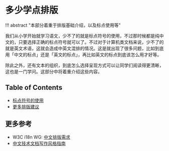 # 多少学点排版

!!! abstract "本部分着重于排版基础介绍，以及标点使用等"

我们从小学开始就学习语文，少不了的就是标点符号的使用，不过那时候都是纯中文的，只要选择正确的标点符号就可以了。不过对于计算机类文档来说，少不了的就是英文术语，这就会造成中英文混排的情况。这是就出现了很多问题，比如到底用「中文的标点」还是「英文的标点」，再比如英文的标点到底该怎么用才好等。

除此之外，还有文本的组织，到底怎么选择呈现方式可以让同学们阅读得更清晰，这也是一门学问。这部分中将着重介绍这些内容。

## Table of Contents

- [标点符号的使用](punctuation/)
- [更多排版建议](suggestions/)

## 更多参考

- W3C i18n WG: [中文排版需求](https://www.w3.org/International/clreq/)
- [中文技术文档写作风格指南](https://zh-style-guide.readthedocs.io/zh_CN/latest/index.html)